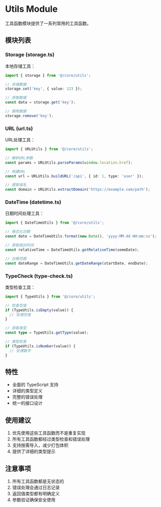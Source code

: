# Utils Module

工具函数模块提供了一系列常用的工具函数。

## 模块列表

### Storage (storage.ts)

本地存储工具：

```typescript
import { storage } from '@/core/utils';

// 存储数据
storage.set('key', { value: 123 });

// 获取数据
const data = storage.get('key');

// 删除数据
storage.remove('key');
```

### URL (url.ts)

URL处理工具：

```typescript
import { URLUtils } from '@/core/utils';

// 解析URL参数
const params = URLUtils.parseParams(window.location.href);

// 构建URL
const url = URLUtils.buildURL('/api', { id: 1, type: 'user' });

// 提取域名
const domain = URLUtils.extractDomain('https://example.com/path');
```

### DateTime (datetime.ts)

日期时间处理工具：

```typescript
import { DateTimeUtils } from '@/core/utils';

// 格式化日期
const date = DateTimeUtils.format(new Date(), 'yyyy-MM-dd HH:mm:ss');

// 获取相对时间
const relativeTime = DateTimeUtils.getRelativeTime(someDate);

// 日期范围
const dateRange = DateTimeUtils.getDateRange(startDate, endDate);
```

### TypeCheck (type-check.ts)

类型检查工具：

```typescript
import { TypeUtils } from '@/core/utils';

// 检查空值
if (TypeUtils.isEmpty(value)) {
  // 处理空值
}

// 获取类型
const type = TypeUtils.getType(value);

// 类型检查
if (TypeUtils.isNumber(value)) {
  // 处理数字
}
```

## 特性

- 全面的 TypeScript 支持
- 详细的类型定义
- 完整的错误处理
- 统一的接口设计

## 使用建议

1. 优先使用这些工具函数而不是重复实现
2. 所有工具函数都经过类型检查和错误处理
3. 支持按需导入，减少打包体积
4. 提供了详细的类型提示

## 注意事项

1. 所有工具函数都是无状态的
2. 错误处理会通过日志记录
3. 返回值类型都有明确定义
4. 参数验证确保安全使用
